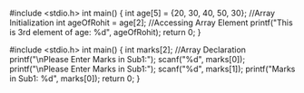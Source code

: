 
#include <stdio.h>
int main()
{
    int age[5] = {20, 30, 40, 50, 30};   //Array Initialization
    int ageOfRohit = age[2];             //Accessing Array Element
    printf("This is 3rd element of age: %d", ageOfRohit);
    return 0;
}




#include <stdio.h>
int main()
{
    int marks[2];                      //Array Declaration
    printf("\nPlease Enter Marks in Sub1:");
    scanf("%d", marks[0]);
    printf("\nPlease Enter Marks in Sub1:");
    scanf("%d", marks[1]);
    printf("Marks in Sub1: %d", marks[0]);
    return 0;
}

